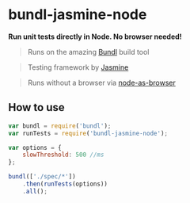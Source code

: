 # bundl-jasmine-node

**Run unit tests directly in Node. No browser needed!**

> Runs on the amazing [Bundl](https://github.com/seebigs/bundl) build tool

> Testing framework by [Jasmine](http://jasmine.github.io/)

> Runs without a browser via [node-as-browser](https://github.com/seebigs/node-as-browser)

## How to use

```js
var bundl = require('bundl');
var runTests = require('bundl-jasmine-node');

var options = {
    slowThreshold: 500 //ms
};

bundl(['./spec/*'])
    .then(runTests(options))
    .all();
```
